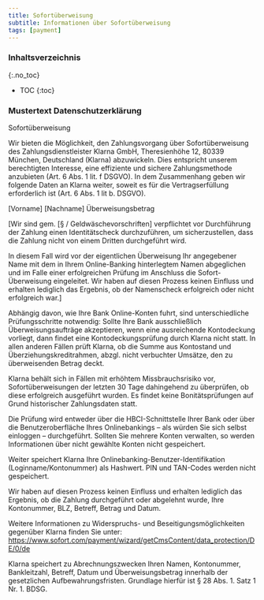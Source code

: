 ```yaml
---
title: Sofortüberweisung
subtitle: Informationen über Sofortüberweisung
tags: [payment]
---
```

### Inhaltsverzeichnis
{:.no_toc}
* TOC
{:toc}

### Mustertext Datenschutzerklärung
Sofortüberweisung

Wir bieten die Möglichkeit, den Zahlungsvorgang über Sofortüberweisung des Zahlungsdienstleister Klarna GmbH, Theresienhöhe 12, 80339 München, Deutschland (Klarna) abzuwickeln. Dies entspricht unserem berechtigten Interesse, eine effiziente und sichere Zahlungsmethode anzubieten (Art. 6 Abs. 1 lit. f DSGVO). In dem Zusammenhang geben wir folgende Daten an Klarna weiter, soweit es für die Vertragserfüllung erforderlich ist (Art. 6 Abs. 1 lit b. DSGVO).

[Vorname]
[Nachname]
Überweisungsbetrag

[Wir sind gem. [§ / Geldwäschevorschriften] verpflichtet vor Durchführung der Zahlung einen Identitätscheck durchzuführen, um sicherzustellen, dass die Zahlung nicht von einem Dritten durchgeführt wird.

In diesem Fall wird vor der eigentlichen Überweisung Ihr angegebener Name mit dem in Ihrem Online-Banking hinterlegtem Namen abgeglichen und im Falle einer erfolgreichen Prüfung im Anschluss die Sofort-Überweisung eingeleitet. Wir haben auf diesen Prozess keinen Einfluss und erhalten lediglich das Ergebnis, ob der Namenscheck erfolgreich oder nicht erfolgreich war.]

Abhängig davon, wie Ihre Bank Online-Konten fuhrt, sind unterschiedliche Prüfungsschritte notwendig: Sollte Ihre Bank ausschließlich Überweisungsaufträge akzeptieren, wenn eine ausreichende Kontodeckung vorliegt, dann findet eine Kontodeckungsprüfung durch Klarna nicht statt. In allen anderen Fällen prüft Klarna, ob die Summe aus Kontostand und Überziehungskreditrahmen, abzgl. nicht verbuchter Umsätze, den zu überweisenden Betrag deckt.

Klarna behält sich in Fällen mit erhöhtem Missbrauchsrisiko vor, Sofortüberweisungen der letzten 30 Tage dahingehend zu überprüfen, ob diese erfolgreich ausgeführt wurden. Es findet keine Bonitätsprüfungen auf Grund historischer Zahlungsdaten statt.

Die Prüfung wird entweder über die HBCI-Schnittstelle Ihrer Bank oder über die Benutzeroberfläche Ihres Onlinebankings – als würden Sie sich selbst einloggen – durchgeführt. Sollten Sie mehrere Konten verwalten, so werden Informationen über nicht gewählte Konten nicht gespeichert.

Weiter speichert Klarna Ihre Onlinebanking-Benutzer-Identifikation (Loginname/Kontonummer) als Hashwert. PIN und TAN-Codes werden nicht gespeichert.

Wir haben auf diesen Prozess keinen Einfluss und erhalten lediglich das Ergebnis, ob die Zahlung durchgeführt oder abgelehnt wurde, Ihre Kontonummer, BLZ, Betreff, Betrag und Datum.

Weitere Informationen zu Widerspruchs- und Beseitigungsmöglichkeiten gegenüber Klarna finden Sie unter: https://www.sofort.com/payment/wizard/getCmsContent/data_protection/DE/0/de

Klarna speichert zu Abrechnungszwecken Ihren Namen, Kontonummer, Bankleitzahl, Betreff, Datum und Überweisungsbetrag innerhalb der gesetzlichen Aufbewahrungsfristen. Grundlage hierfür ist § 28 Abs. 1. Satz 1 Nr. 1. BDSG.